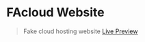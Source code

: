 # FAcloud Website
> Fake cloud hosting website [Live Preview](https://objective-joliot-d0ed56.netlify.app/)
